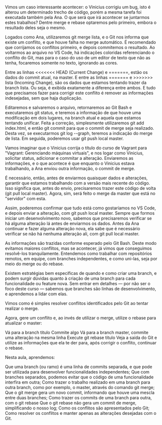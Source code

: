 Vimos um caso interessante acontecer: o Vinicius corrigiu um bug, isto é alterou um determinado trecho de código, porém a mesma tarefa foi executada também pela Ana. O que será que irá acontecer se juntarmos estes trabalhos? Dentre merge e rebase optaremos pelo primeiro, embora o resultado deles seja o mesmo.

Logados como Ana, utilizaremos git merge lista, e o Git nos informa que existe um conflito, e que houve falha no merge automático. É recomendado que corrijamos os conflitos primeiro, e depois commitemos o resultado. Ao voltarmos ao arquivo no VS Code, há indicações coloridas referenciando o conflito do Git, mas para o caso do uso de um editor de texto que não as tenha, focaremos somente no texto, ignorando as cores.

Entre as linhas <<<<<<< HEAD (Current Change) e =======, estão os dados do commit atual, na master. E entre as linhas ======= e >>>>>>> lista (Incoming Change), são os dados que estamos tentando trazer da branch lista. Ou seja, é exibida exatamente a diferença entre ambos. E tudo que precisamos fazer para corrigir este conflito é remover as informações indesejadas, sem que haja duplicação.

Editaremos e salvaremos o arquivo, retornaremos ao Git Bash e executaremos git status, e teremos a informação de que houve uma modificação em dois lugares, na branch atual e aquela que estamos tentando unificar. Feita a correção, simplesmente utilizaremos git add index.html, e então git commit para que o commit de merge seja realizado. Desta vez, se executarmos git log --graph, teremos a indicação do merge de lista. Em seguida, poderemos usar git push local master.

Vamos imaginar que o Vinicius corrija o título do curso de Vagrant para "Vagrant: Gerenciando máquinas virtuais", e nos logar como Vinicius, solicitar status, adicionar e commitar a alteração. Enviaremos as informações, e o que acontece é que enquanto o Vinicius estava trabalhando, a Ana enviou outra informação, o commit de merge.

É necessário, então, antes de enviarmos quaisquer dados e alterações, garantir que estamos trabalhando com a versão mais recente do código. Isso significa que, antes do envio, precisaremos trazer este código de volta (git pull local master). Agora, sim, será feito o merge da master que está no "servidor" com esta.

Assim, poderemos confirmar que tudo está como gostaríamos no VS Code, e depois enviar a alteração, com git push local master. Sempre que formos iniciar um desenvolvimento novo, sabemos que precisaremos verificar se há alguma alteração lá antes de enviarmos os dados. Antes da Ana continuar e fazer alguma alteração nova, ela sabe que é necessário verificar se não há nenhuma alteração ali, com git pull local master.

As informações são trazidas conforme esperado pelo Git Bash. Deste modo evitamos maiores conflitos, mas se acontecer, já vimos que conseguimos resolvê-los tranquilamente. Entendemos como trabalhar com repositórios remotos, em equipe, com branches independentes, e como uni-las, seja por meio do merge ou do rebase.

Existem estratégias bem específicas de quando e como criar uma branch, e podem surgir dúvidas quanto à criação de uma branch para cada funcionalidade ou feature nova. Sem entrar em detalhes — por não ser o foco deste curso — sabemos que branches são linhas de desenvolvimento, e aprendemos a lidar com elas.



Vimos como é simples resolver conflitos identificados pelo Git ao tentar realizar o merge.

Agora, gere um conflito e, ao invés de utilizar o merge, utilize o rebase para atualizar o master:

Vá para a branch titulo
Commite algo
Vá para a branch master, commite uma alteração na mesma linha
Execute git rebase titulo
Veja a saída do Git e utilize as informações que ela te der para, após corrigir o conflito, continuar o rebase.


Nesta aula, aprendemos:

Que uma branch (ou ramo) é uma linha de commits separada, e que pode ser utilizada para desenvolver funcionalidades independentes;
Que com branches separados, podemos evitar que o código de uma funcionalidade interfira em outra;
Como trazer o trabalho realizado em uma branch para outra branch, como por exemplo, o master, através do comando git merge;
Que o git merge gera um novo commit, informando que houve uma mescla entre duas branches;
Como trazer os commits de uma branch para outra, com o git rebase
Que o git rebase não gera um commit de merge, simplificando o nosso log;
Como os conflitos são apresentados pelo Git;
Como resolver os conflitos e manter apenas as alterações desejadas com o Git.